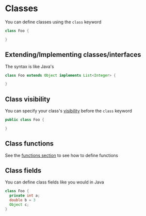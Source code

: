 # Classes

You can define classes using the `class` keyword

```kotlin
class Foo {

}
```

## Extending/Implementing classes/interfaces

The syntax is like Java's

```java
class Foo extends Object implements List<Integer> {

}
```

## Class visibility

You can specify your class's [visibility](./visibility.md) before the `class` keyword

```kotlin
public class Foo {

}
```

## Class functions

See the [functions section](./functions.md) to see how to define functions

## Class fields

You can define class fields like you would in Java

```java
class Foo {
  private int a;
  double b = 3
  Object c;
}
```
